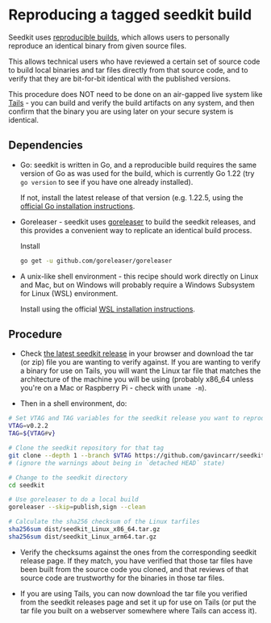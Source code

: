 
Reproducing a tagged seedkit build
==================================

Seedkit uses [reproducible builds](https://reproducible-builds.org/),
which allows users to personally reproduce an identical binary from
given source files.

This allows technical users who have reviewed a certain set of source
code to build local binaries and tar files directly from that source
code, and to verify that they are bit-for-bit identical with the published
versions.

This procedure does NOT need to be done on an air-gapped live system
like [Tails](https://tails.net/) - you can build and verify the build
artifacts on any system, and then confirm that the binary you are using
later on your secure system is identical.


## Dependencies

* Go: seedkit is written in Go, and a reproducible build requires the
  same version of Go as was used for the build, which is currently
  Go 1.22 (try `go version` to see if you have one already installed).

  If not, install the latest release of that version (e.g. 1.22.5,
  using the [official Go installation instructions](https://golang.org/doc/install).


* Goreleaser - seedkit uses [goreleaser](https://goreleaser.com) to
  build the seedkit releases, and this provides a convenient way to
  replicate an identical build process.

  Install 

  ```bash
  go get -u github.com/goreleaser/goreleaser
  ```

* A unix-like shell environment - this recipe should work directly on
  Linux and Mac, but on Windows will probably require a Windows
  Subsystem for Linux (WSL) environment.

  Install using the official [WSL installation instructions](https://docs.microsoft.com/en-us/windows/wsl/install).


## Procedure

* Check [the latest seedkit release](https://github.com/gavincarr/seedkit/releases/latest)
  in your browser and download the tar (or zip) file you are wanting to
  verify against. If you are wanting to verify a binary for use on Tails,
  you will want the Linux tar file that matches the architecture of the
  machine you will be using (probably x86_64 unless you're on a Mac or
  Raspberry Pi - check with `uname -m`).

* Then in a shell environment, do:

```bash
# Set VTAG and TAG variables for the seedkit release you want to reproduce
VTAG=v0.2.2
TAG=${VTAG#v}

# Clone the seedkit repository for that tag
git clone --depth 1 --branch $VTAG https://github.com/gavincarr/seedkit
# (ignore the warnings about being in `detached HEAD` state)

# Change to the seedkit directory
cd seedkit

# Use goreleaser to do a local build
goreleaser --skip=publish,sign --clean

# Calculate the sha256 checksum of the Linux tarfiles
sha256sum dist/seedkit_Linux_x86_64.tar.gz
sha256sum dist/seedkit_Linux_arm64.tar.gz
```

* Verify the checksums against the ones from the corresponding seedkit
  release page. If they match, you have verified that those tar files
  have been built from the source code you cloned, and that reviews of
  that source code are trustworthy for the binaries in those tar files.


* If you are using Tails, you can now download the tar file you verified
  from the seedkit releases page and set it up for use on Tails (or put
  the tar file you built on a webserver somewhere where Tails can access
  it).

